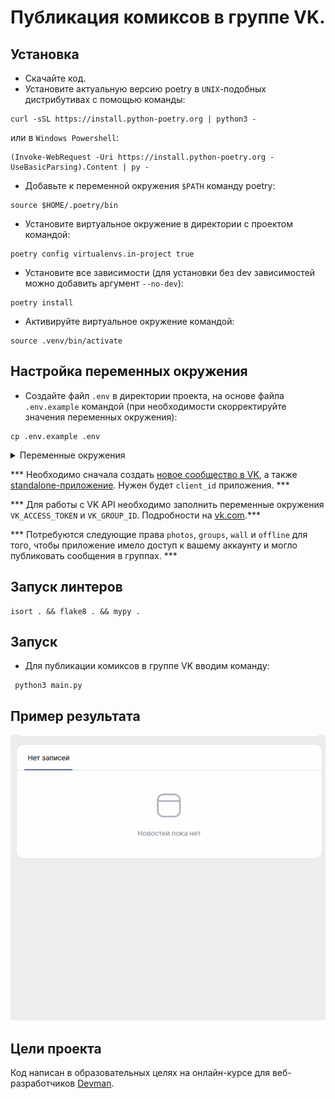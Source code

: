 # Публикация комиксов в группе VK.

## Установка

- Скачайте код.
- Установите актуальную версию poetry в `UNIX`-подобных дистрибутивах с помощью команды:
```
curl -sSL https://install.python-poetry.org | python3 -
```
или в `Windows Powershell`:
```
(Invoke-WebRequest -Uri https://install.python-poetry.org -UseBasicParsing).Content | py -
```
- Добавьте к переменной окружения `$PATH` команду poetry:
```
source $HOME/.poetry/bin
```
- Установите виртуальное окружение в директории с проектом командой:
```
poetry config virtualenvs.in-project true
```
- Установите все зависимости (для установки без dev зависимостей можно добавить аргумент `--no-dev`):
```
poetry install
```
- Активируйте виртуальное окружение командой: 
```
source .venv/bin/activate
```

## Настройка переменных окружения

- Cоздайте файл `.env` в директории проекта, на основе файла `.env.example` командой 
(при необходимости скорректируйте значения переменных окружения):
```
cp .env.example .env
```
<details>
  <summary>Переменные окружения</summary>
  <pre>
    VK_ACCESS_TOKEN=
    VK_GROUP_ID=
    RETRY_COUNT=5
    TIMEOUT=10
    STATUS_FORCE_LIST=429,500,502,503,504
    ALLOWED_METHODS=HEAD,GET,OPTIONS
    LOGGING_LEVEL=ERROR
  </pre>
</details>

*** Необходимо сначала создать [новое сообщество в VK](https://vk.com/groups?tab=admin), а также [standalone-приложение](https://vk.com/apps?act=manage). Нужен будет `client_id` приложения. ***

*** Для работы c VK API необходимо заполнить переменные окружения `VK_ACCESS_TOKEN` и `VK_GROUP_ID`. Подробности на [vk.com](https://vk.com/dev/implicit_flow_user).***

*** Потребуются следующие права `photos`, `groups`, `wall` и `offline` для того, чтобы приложение имело доступ к вашему аккаунту и могло публиковать сообщения в группах. ***

## Запуск линтеров

```
isort . && flake8 . && mypy .
```
## Запуск 
- Для публикации комиксов в группе VK вводим команду:
```
 python3 main.py
```

## Пример результата

![vk_xkcd](static/vk_xkcd.gif)

## Цели проекта
Код написан в образовательных целях на онлайн-курсе для веб-разработчиков [Devman](https://dvmn.org).
